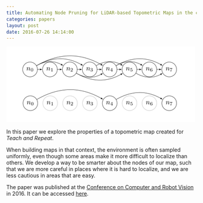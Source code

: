 ```yaml
---
title: Automating Node Pruning for LiDAR-based Topometric Maps in the context of Teach-and-Repeat
categories: papers
layout: post
date: 2016-07-26 14:14:00
---
```


![Optimizing teach and repeat](/public/opteachrepeat.png)

In this paper we explore the properties of a topometric map created for _Teach
and Repeat_. 

When building maps in that context, the environment is often sampled uniformly,
even though some areas make it more difficult to localize than others. We
develop a way to be smarter about the nodes of our map, such that we are more
careful in places where it is hard to localize, and we are less cautious in
areas that are easy.

The paper was published at the
[Conference on Computer and Robot Vision](http://www.computerrobotvision.org/)
in 2016. It can be accessed
[here](http://www2.ift.ulaval.ca/~pgiguere/papers/optimizing-topometric-maps_CRV2016.pdf).

